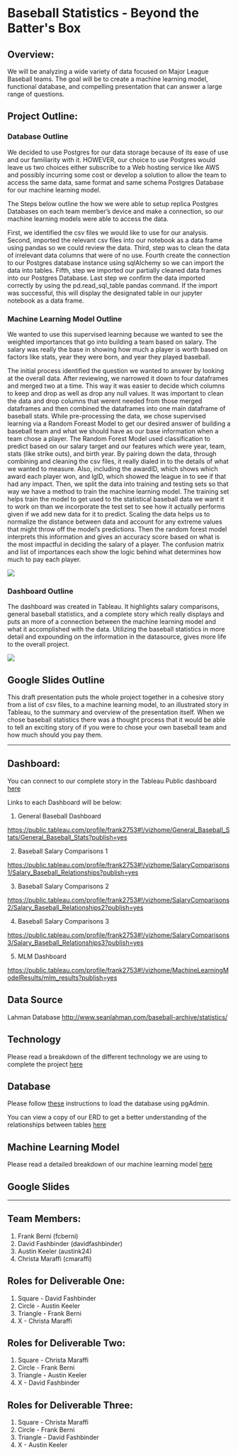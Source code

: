 # Baseball Statistics - Beyond the Batter's Box

## Overview:
We will be analyzing a wide variety of data focused on Major League Baseball teams.  The goal will be to create a machine learning model, functional database, and compelling presentation that can answer a large range of questions.  

## Project Outline:
### Database Outline
We decided to use Postgres for our data storage because of its ease of use and our familiarity with it. HOWEVER, our choice to use Postgres would leave us two choices either subscribe to a Web hosting service like AWS and possibly incurring some cost or develop a solution to allow the team to access the same data, same format and same schema Postgres Database for our machine learning model.

The Steps below outline the how we were able to setup replica Postgres Databases on each team member’s device and make a connection, so our machine learning models were able to access the data.

First, we identified the csv files we would like to use for our analysis. Second, imported the relevant csv files into our notebook as a data frame using pandas so we could review the data. Third, step was to clean the data of irrelevant data columns that were of no use. Fourth create the connection to our Postgres database instance using sqlAlchemy so we can import the data into tables. Fifth, step we imported our partially cleaned data frames into our Postgres Database. Last step we confirm the data imported correctly by using the pd.read_sql_table pandas command. If the import was successful, this will display the designated table in our jupyter notebook as a data frame.

### Machine Learning Model Outline
We wanted to use this supervised learning because we wanted to see the weighted importances that go into building a team based on salary. The salary was really the base in showing how much a player is worth based on factors like stats, year they were born, and year they played baseball.

The initial process identified the question we wanted to answer by looking at the overall data. After reviewing, we narrowed it down to four dataframes and merged two at a time. This way it was easier to decide which columns to keep and drop as well as drop any null values. It was important to clean the data and drop columns that werent needed from those merged dataframes and then combined the dataframes into one main dataframe of baseball stats. While pre-processing the data, we chose supervised learning via a Random Foreast Model to get our desired answer of building a baseball team and what we should have as our base information when a team chose a player. The Random Forest Model used classification to predict based on our salary target and our features which were year, team, stats (like strike outs), and birth year. By pairing down the data, through combining and cleaning the csv files, it really dialed in to the details of what we wanted to measure. Also, including the awardID, which shows which award each player won, and lgID, which showed the league in to see if that had any impact. Then, we split the data into training and testing sets so that way we have a method to train the machine learning model. The training set helps train the model to get used to the statistical baseball data we want it to work on than we incorporate the test set to see how it actually performs given if we add new data for it to predict. Scaling the data helps us to normalize the distance between data and account for any extreme values that might throw off the model’s predictions. Then the random forest model interprets this information and gives an accuracy score based on what is the most impactful in deciding the salary of a player. The confusion matrix and list of importances each show the logic behind what determines how much to pay each player. 

![](Visualizations/Images/ConfusionMatrix.png)

### Dashboard Outline

The dashboard was created in Tableau. It highlights salary comparisons, general baseball statistics, and a complete story which really displays and puts an more of a connection between the machine learning model and what it accomplished with the data. Utilizing the baseball statistics in more detail and expounding on the information in the datasource, gives more life to the overall project. 

![](Visualizations/Images/Screen%20Shot%202021-03-18%20at%208.31.33%20PM.png)

## Google Slides Outline
This draft presentation puts the whole project together in a cohesive story from a list of csv files, to a machine learning model, to an illustrated story in Tableau, to the summary and overview of the presentation itself. When we chose baseball statistics there was a thought process that it would be able to tell an exciting story of if you were to chose your own baseball team and how much should you pay them. 
________________________________
## Dashboard:
You can connect to our complete story in the Tableau Public dashboard [here](https://public.tableau.com/profile/frank2753#!/vizhome/CompleteBaseballTableauStory/Complete_Story?publish=yes)

Links to each Dashboard will be below:

1. General Baseball Dashboard

https://public.tableau.com/profile/frank2753#!/vizhome/General_Baseball_Stats/General_Baseball_Stats?publish=yes

2. Baseball Salary Comparisons 1

https://public.tableau.com/profile/frank2753#!/vizhome/SalaryComparisons1/Salary_Baseball_Relationships?publish=yes

3. Baseball Salary Comparisons 2

https://public.tableau.com/profile/frank2753#!/vizhome/SalaryComparisons2/Salary_Baseball_Relationships2?publish=yes

4. Baseball Salary Comparisons 3

https://public.tableau.com/profile/frank2753#!/vizhome/SalaryComparisons3/Salary_Baseball_Relationships3?publish=yes

5. MLM Dashboard

https://public.tableau.com/profile/frank2753#!/vizhome/MachineLearningModelResults/mlm_results?publish=yes


## Data Source
Lahman Database http://www.seanlahman.com/baseball-archive/statistics/

## Technology
Please read a breakdown of the different technology we are using to complete the project [here](https://github.com/davidfashbinder/final_project/blob/master/Resources/technology.md)

## Database
Please follow [these](https://github.com/davidfashbinder/final_project/blob/master/DB%20Instructions.md) instructions to load the database using pgAdmin.

You can view a copy of our ERD to get a better understanding of the relationships between tables [here](https://github.com/davidfashbinder/final_project/blob/master/Updated_ERD.png)

## Machine Learning Model 
Please read a detailed breakdown of our machine learning model [here](https://github.com/davidfashbinder/final_project/blob/master/Machine%20Learning%20Info.md)

## Google Slides

-----

## Team Members:
1. Frank Berni (fcberni)
2. David Fashbinder (davidfashbinder)
3. Austin Keeler (austink24)
4. Christa Maraffi (cmaraffi)

## Roles for Deliverable One:
1. Square - David Fashbinder
2. Circle - Austin Keeler
3. Triangle - Frank Berni
4. X - Christa Maraffi

## Roles for Deliverable Two:
1. Square - Christa Maraffi
2. Circle - Frank Berni
3. Triangle - Austin Keeler
4. X - David Fashbinder

## Roles for Deliverable Three:
1. Square - Christa Maraffi
2. Circle - Frank Berni
3. Triangle - David Fashbinder
4. X - Austin Keeler
